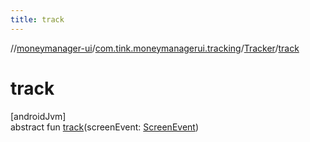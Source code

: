 ```yaml
---
title: track
---
```

//[moneymanager-ui](../../../index.html)/[com.tink.moneymanagerui.tracking](../index.html)/[Tracker](index.html)/[track](track.html)



# track



[androidJvm]\
abstract fun [track](track.html)(screenEvent: [ScreenEvent](../-screen-event/index.html))




